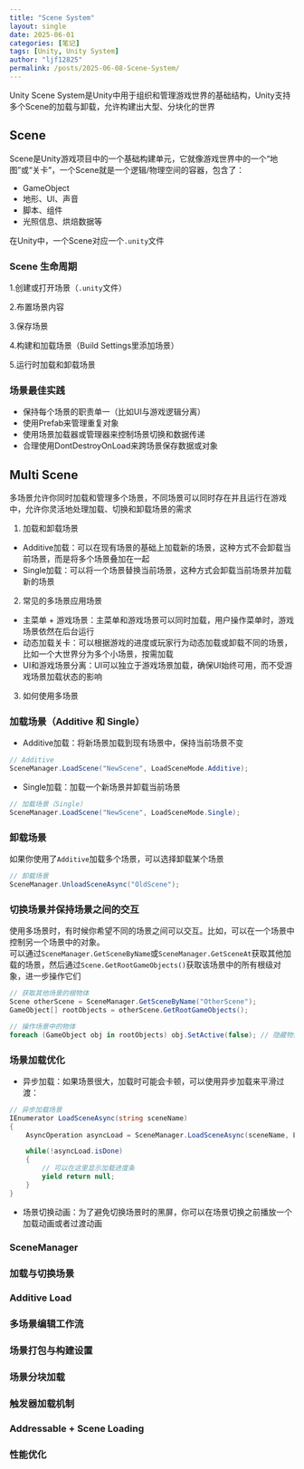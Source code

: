 ```yaml
---
title: "Scene System"
layout: single
date: 2025-06-01
categories: [笔记]
tags: [Unity, Unity System]
author: "ljf12825"
permalink: /posts/2025-06-08-Scene-System/
---
```

Unity Scene System是Unity中用于组织和管理游戏世界的基础结构，Unity支持多个Scene的加载与卸载，允许构建出大型、分块化的世界

## Scene
Scene是Unity游戏项目中的一个基础构建单元，它就像游戏世界中的一个“地图”或“关卡”，一个Scene就是一个逻辑/物理空间的容器，包含了：
- GameObject
- 地形、UI、声音
- 脚本、组件
- 光照信息、烘焙数据等

在Unity中，一个Scene对应一个`.unity`文件

### Scene 生命周期
1.创建或打开场景（`.unity`文件）

2.布置场景内容

3.保存场景

4.构建和加载场景（Build Settings里添加场景）

5.运行时加载和卸载场景

### 场景最佳实践
- 保持每个场景的职责单一（比如UI与游戏逻辑分离）
- 使用Prefab来管理重复对象
- 使用场景加载器或管理器来控制场景切换和数据传递
- 合理使用DontDestroyOnLoad来跨场景保存数据或对象

## Multi Scene
多场景允许你同时加载和管理多个场景，不同场景可以同时存在并且运行在游戏中，允许你灵活地处理加载、切换和卸载场景的需求

1. 加载和卸载场景
- Additive加载：可以在现有场景的基础上加载新的场景，这种方式不会卸载当前场景，而是将多个场景叠加在一起
- Single加载：可以将一个场景替换当前场景，这种方式会卸载当前场景并加载新的场景

2. 常见的多场景应用场景
- 主菜单 + 游戏场景：主菜单和游戏场景可以同时加载，用户操作菜单时，游戏场景依然在后台运行
- 动态加载关卡：可以根据游戏的进度或玩家行为动态加载或卸载不同的场景，比如一个大世界分为多个小场景，按需加载
- UI和游戏场景分离：UI可以独立于游戏场景加载，确保UI始终可用，而不受游戏场景加载状态的影响

3. 如何使用多场景
### 加载场景（Additive 和 Single）
- Additive加载：将新场景加载到现有场景中，保持当前场景不变
```cs
// Additive
SceneManager.LoadScene("NewScene", LoadSceneMode.Additive);
```

- Single加载：加载一个新场景并卸载当前场景
```cs
// 加载场景（Single）
SceneManager.LoadScene("NewScene", LoadSceneMode.Single);
```

### 卸载场景  
如果你使用了`Additive`加载多个场景，可以选择卸载某个场景
```cs
// 卸载场景
SceneManager.UnloadSceneAsync("OldScene");
```

### 切换场景并保持场景之间的交互
使用多场景时，有时候你希望不同的场景之间可以交互。比如，可以在一个场景中控制另一个场景中的对象。  
可以通过`SceneManager.GetSceneByName`或`SceneManager.GetSceneAt`获取其他加载的场景，然后通过`Scene.GetRootGameObjects()`获取该场景中的所有根级对象，进一步操作它们

```cs
// 获取其他场景的根物体
Scene otherScene = SceneManager.GetSceneByName("OtherScene");
GameObject[] rootObjects = otherScene.GetRootGameObjects();

// 操作场景中的物体
foreach (GameObject obj in rootObjects) obj.SetActive(false); // 隐藏物体
```

### 场景加载优化
- 异步加载：如果场景很大，加载时可能会卡顿，可以使用异步加载来平滑过渡：

```cs
// 异步加载场景
IEnumerator LoadSceneAsync(string sceneName)
{
    AsyncOperation asyncLoad = SceneManager.LoadSceneAsync(sceneName, LoadSceneMode.Additive);

    while(!asyncLoad.isDone)
    {
        // 可以在这里显示加载进度条
        yield return null;
    }
}
```
- 场景切换动画：为了避免切换场景时的黑屏，你可以在场景切换之前播放一个加载动画或者过渡动画


### SceneManager

### 加载与切换场景

### Additive Load

### 多场景编辑工作流

### 场景打包与构建设置

### 场景分块加载

### 触发器加载机制

### Addressable + Scene Loading

### 性能优化

